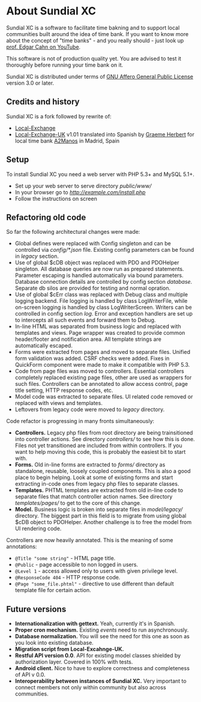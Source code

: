 # About Sundial XC

Sundial XC is a software to facilitate time bakning and to support local communities built around the idea of time bank.
If you want to know more about the concept of "time banks" - and you really should - just look up
[prof. Edgar Cahn on YouTube](www.youtube.com/results?search_query=Edgar+Cahn+RSA).

This software is not of production quality yet. You are advised to test it thoroughly before running your time bank on it.

Sundial XC is distributed under terms of [GNU Affero General Public License](http://www.gnu.org/licenses/agpl.html)
version 3.0 or later.

## Credits and history

Sundial XC is a fork followed by rewrite of:

* [Local-Exchange](http://sourceforge.net/projects/local-exchange/)
* [Local-Exchange-UK](https://github.com/cdmweb/Local-Exchange-UK) v1.01 translated into Spanish by
[Graeme Herbert](http://www.linkedin.com/pub/graeme-herbert/9/503/794) for local time bank
[A2Manos](http://www.bancodetiempomalasana.com) in Madrid, Spain

## Setup

To install Sundial XC you need a web server with PHP 5.3+ and MySQL 5.1+.

* Set up your web server to serve directory _public/www/_
* In your browser go to _http://example.com/install.php_
* Follow the instructions on screen

## Refactoring old code

So far the following architectural changes were made:

* Global defines were replaced with Config singleton and can be controlled via _config/*.json_ file.
Existing config parameters can be found in _legacy_ section.
* Use of global $cDB object was replaced with PDO and PDOHelper singleton. All database queries are now run
as prepared statements. Parameter escaping is handled automatically via bound parameters. Database connection
details are controlled by config section _database_. Separate db silos are provided for testing and normal opration.
* Use of global $cErr class was replaced with Debug class and multiple logging backend. File logging is handled by
class LogWriterFile, while on-screen logging is handled by class LogWriterScreen. Writers can be controlled in
config section _log_. Error and exception handlers are set up to intercepts all such events and forward them to Debug.
* In-line HTML was separated from business logic and replaced with templates and views. Page wrapper was created
to provide common header/footer and notification area. All template strings are automatically escaped.
* Forms were extracted from pages and moved to separate files. Unified form validation was added. CSRF checks
were added. Fixes in QuickForm component were made to make it compatible with PHP 5.3.
* Code from page files was moved to controllers. Essential controllers completely replaced existing page files,
other are used as wrappers for such files. Controllers can be annotated to allow access control, page title setting,
HTTP response codes, etc.
* Model code was extracted to separate files. UI related code removed or replaced with views and templates.
* Leftovers from legacy code were moved to _legacy_ directory.

Code refactor is progressing in many fronts simultaneously:

* **Controllers.** Legacy php files from root directory are being trainsitioned into controller actions.
See directory _controllers/_ to see how this is done. Files not yet transitioned are included from within controllers.
If you want to help moving this code, this is probably the easiest bit to start with.
* **Forms.** Old in-line forms are extracted to _forms/_ directory as standalone, reusable, loosely coupled components.
This is also a good place to begin helping. Look at some of existing forms and start extracting in-code ones
from legacy php files to separate classes.
* **Templates.** PHTML templates are extracted from old in-line code to separate files that match controller action names.
See directory _templates/pages/_ to get to the core of this change.
* **Model.** Business logic is broken into separate files in _model/legacy/_ directory. The biggest part in this field
is to migrate from using global $cDB object to PDOHelper. Another challenge is to free the model from UI rendering code.

Controllers are now heavily annotated. This is the meaning of some annotations:

* `@Title "some string"` - HTML page title.
* `@Public` - page accessible to non logged in users.
* `@Level 1` - access allowed only to users with given privilege level.
* `@ResponseCode 404` - HTTP response code.
* `@Page "some_file.phtml"` - directive to use different than default template file for certain action.

## Future versions

* **Internationalization with gettext.** Yeah, currently it's in Spanish.
* **Proper cron mechanism.** Existing _events_ need to run asynchronously.
* **Database normalization.** You will see the need for this one as soon as you look into existing database.
* **Migration script from Local-Excahnge-UK.**
* **Restful API version 0.0**. API for existing model classes shielded by authorization layer. Covered in 100% with tests.
* **Android client.** Nice to have to explore correctness and completeness of API v 0.0.
* **Interoperability between instances of Sundial XC.** Very important to connect members not only within community but also across communities.
